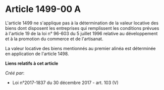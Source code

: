 # Article 1499-00 A

L'article 1499 ne s'applique pas à la détermination de la valeur locative des biens dont disposent les entreprises qui
remplissent les conditions prévues à l'article 19 de la loi n° 96-603 du 5 juillet 1996 relative au développement et à la
promotion du commerce et de l'artisanat.

La valeur locative des biens mentionnés au premier alinéa est déterminée en application de l'article 1498.

**Liens relatifs à cet article**

_Créé par_:

  - Loi n°2017-1837 du 30 décembre 2017 - art. 103 (V)
